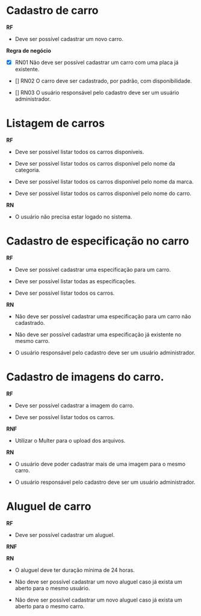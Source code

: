 # Cadastro de carro

**RF**

- Deve ser possível cadastrar um novo carro.

**Regra de negócio**

- [x] RN01 Não deve ser possível cadastrar um carro com uma placa já existente.

- [] RN02 O carro deve ser cadastrado, por padrão, com disponibilidade.

- [] RN03 O usuário responsável pelo cadastro deve ser um usuário administrador.

# Listagem de carros

**RF**

- Deve ser possível listar todos os carros disponíveis.

- Deve ser possível listar todos os carros disponível pelo nome da categoria.

- Deve ser possível listar todos os carros disponível pelo nome da marca.

- Deve ser possível listar todos os carros disponível pelo nome do carro.

**RN**

- O usuário não precisa estar logado no sistema.

# Cadastro de especificação no carro

**RF**

- Deve ser possível cadastrar uma especificação para um carro.

- Deve ser possível listar todas as especificações.

- Deve ser possível listar todos os carros.

**RN**

- Não deve ser possível cadastrar uma especificação para um carro não cadastrado.

- Não deve ser possível cadastrar uma especificação já existente no mesmo carro.

- O usuário responsável pelo cadastro deve ser um usuário administrador.

# Cadastro de imagens do carro.

**RF**

- Deve ser possível cadastrar a imagem do carro.

- Deve ser possível listar todos os carros.

**RNF**

- Utilizar o Multer para o upload dos arquivos.

**RN**

- O usuário deve poder cadastrar mais de uma imagem para o mesmo carro.

- O usuário responsável pelo cadastro deve ser um usuário administrador.


# Aluguel de carro

**RF**

- Deve ser possível cadastrar um aluguel.

**RNF**

**RN**

- O aluguel deve ter duração mínima de 24 horas.

- Não deve ser possível cadastrar um novo aluguel caso já exista um aberto para o mesmo usuário.

- Não deve ser possível cadastrar um novo aluguel caso já exista um aberto para o mesmo carro.
